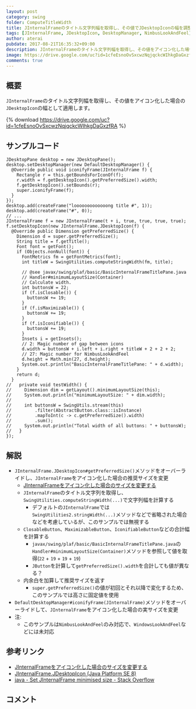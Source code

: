```yaml
---
layout: post
category: swing
folder: ComputeTitleWidth
title: JInternalFrameのタイトル文字列幅を取得し、その値でJDesktopIconの幅を調整する
tags: [JInternalFrame, JDesktopIcon, DesktopManager, NimbusLookAndFeel]
author: aterai
pubdate: 2017-08-21T16:35:32+09:00
description: JInternalFrameのタイトル文字列幅を取得し、その値をアイコン化した場合のJDesktopIconの幅として適用します。
image: https://drive.google.com/uc?id=1cfeEsnoOvSxcwzNqjqckcWIhkgDaGxzfRA
comments: true
---
```

## 概要
`JInternalFrame`のタイトル文字列幅を取得し、その値をアイコン化した場合の`JDesktopIcon`の幅として適用します。

{% download https://drive.google.com/uc?id=1cfeEsnoOvSxcwzNqjqckcWIhkgDaGxzfRA %}

## サンプルコード
<pre class="prettyprint"><code>JDesktopPane desktop = new JDesktopPane();
desktop.setDesktopManager(new DefaultDesktopManager() {
  @Override public void iconifyFrame(JInternalFrame f) {
    Rectangle r = this.getBoundsForIconOf(f);
    r.width = f.getDesktopIcon().getPreferredSize().width;
    f.getDesktopIcon().setBounds(r);
    super.iconifyFrame(f);
  }
});
desktop.add(createFrame("looooooooooooong title #", 1));
desktop.add(createFrame("#", 0));
// ...
JInternalFrame f = new JInternalFrame(t + i, true, true, true, true);
f.setDesktopIcon(new JInternalFrame.JDesktopIcon(f) {
  @Override public Dimension getPreferredSize() {
    Dimension d = super.getPreferredSize();
    String title = f.getTitle();
    Font font = getFont();
    if (Objects.nonNull(font)) {
      FontMetrics fm = getFontMetrics(font);
      int titleW = SwingUtilities.computeStringWidth(fm, title);

      // @see javax/swing/plaf/basic/BasicInternalFrameTitlePane.java
      // Handler#minimumLayoutSize(Container)
      // Calculate width.
      int buttonsW = 22;
      if (f.isClosable()) {
        buttonsW += 19;
      }
      if (f.isMaximizable()) {
        buttonsW += 19;
      }
      if (f.isIconifiable()) {
        buttonsW += 19;
      }
      Insets i = getInsets();
      // 2: Magic number of gap between icons
      d.width = buttonsW + i.left + i.right + titleW + 2 + 2 + 2;
      // 27: Magic number for NimbusLookAndFeel
      d.height = Math.min(27, d.height);
      System.out.println("BasicInternalFrameTitlePane: " + d.width);
    }
    return d;
  }
//   private void testWidth() {
//     Dimension dim = getLayout().minimumLayoutSize(this);
//     System.out.println("minimumLayoutSize: " + dim.width);
//
//     int buttonsW = SwingUtils.stream(this)
//         .filter(AbstractButton.class::isInstance)
//         .mapToInt(c -&gt; c.getPreferredSize().width)
//         .sum();
//     System.out.println("Total width of all buttons: " + buttonsW);
//   }
});
</code></pre>

## 解説
- `JInternalFrame.JDesktopIcon#getPreferredSize()`メソッドをオーバーライドし、`JInternalFrame`をアイコン化した場合の推奨サイズを変更
    - [JInternalFrameをアイコン化した場合のサイズを変更する](https://ateraimemo.com/Swing/DesktopIconSize.html)
    - `JInternalFrame`のタイトル文字列を取得し、`SwingUtilities.computeStringWidth(...)`で文字列幅を計算する
        - デフォルトの`JInternalFrame`では`SwingUtilities2.stringWidth(...)`メソッドなどで省略された場合などを考慮しているが、このサンプルでは無視する
    - `ClosableButton`、`MaximizableButton`、`IconifiableButton`などの合計幅を計算する
        - `javax/swing/plaf/basic/BasicInternalFrameTitlePane.java`の`Handler#minimumLayoutSize(Container)`メソッドを参照して値を取得(`22` + `19` + `19` + `19`)
        - `JButton`を計算して`getPreferredSize().width`を合計しても値が異なる？
    - 内余白を加算して推奨サイズを返す
        - `super.getPreferredSize()`の値が初回とそれ以降で変化するため、このサンプルでは高さに固定値を使用
- `DefaultDesktopManager#iconifyFrame(JInternalFrame)`メソッドをオーバーライドして、`JInternalFrame`をアイコン化した場合の実サイズを変更
- 注:
    - このサンプルは`NimbusLookAndFeel`のみ対応で、`WindowsLookAndFeel`などには未対応

<!-- dummy comment line for breaking list -->

## 参考リンク
- [JInternalFrameをアイコン化した場合のサイズを変更する](https://ateraimemo.com/Swing/DesktopIconSize.html)
- [JInternalFrame.JDesktopIcon (Java Platform SE 8)](https://docs.oracle.com/javase/jp/8/docs/api/javax/swing/JInternalFrame.JDesktopIcon.html)
- [java - Set JInternalFrame minimised size - Stack Overflow](https://stackoverflow.com/questions/45467212/set-jinternalframe-minimised-size/45499229#45499229)

<!-- dummy comment line for breaking list -->

## コメント
